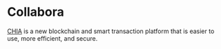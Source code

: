 Collabora
=====

[CHIA](https://www.chia.net/) is a new blockchain and smart transaction platform that is easier to use, more efficient, and secure.
